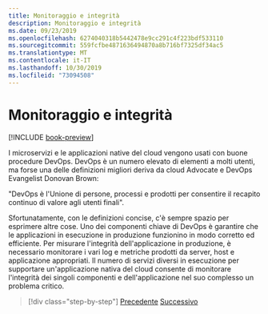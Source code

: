 ```yaml
---
title: Monitoraggio e integrità
description: Monitoraggio e integrità
ms.date: 09/23/2019
ms.openlocfilehash: 6274040318b5442478e9cc291c4f223bdf533110
ms.sourcegitcommit: 559fcfbe4871636494870a8b716bf7325df34ac5
ms.translationtype: MT
ms.contentlocale: it-IT
ms.lasthandoff: 10/30/2019
ms.locfileid: "73094508"
---
```

# <a name="monitoring-and-health"></a>Monitoraggio e integrità

[!INCLUDE [book-preview](../../../includes/book-preview.md)]

I microservizi e le applicazioni native del cloud vengono usati con buone procedure DevOps. DevOps è un numero elevato di elementi a molti utenti, ma forse una delle definizioni migliori deriva da cloud Advocate e DevOps Evangelist Donovan Brown:

"DevOps è l'Unione di persone, processi e prodotti per consentire il recapito continuo di valore agli utenti finali".

Sfortunatamente, con le definizioni concise, c'è sempre spazio per esprimere altre cose. Uno dei componenti chiave di DevOps è garantire che le applicazioni in esecuzione in produzione funzionino in modo corretto ed efficiente. Per misurare l'integrità dell'applicazione in produzione, è necessario monitorare i vari log e metriche prodotti da server, host e applicazione appropriati. Il numero di servizi diversi in esecuzione per supportare un'applicazione nativa del cloud consente di monitorare l'integrità dei singoli componenti e dell'applicazione nel suo complesso un problema critico.

>[!div class="step-by-step"]
>[Precedente](resilient-communications.md)
>[Successivo](observability-patterns.md)
